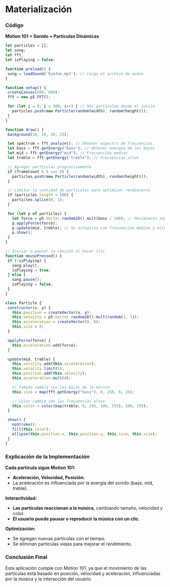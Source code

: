 # Materialización
### Código


 **Motion 101 + Sonido + Partículas Dinámicas**


 ```js
let particles = [];
let song;
let fft;
let isPlaying = false;

function preload() {
  song = loadSound('EyeJoe.mp3'); // Carga el archivo de audio
}

function setup() {
  createCanvas(600, 600);
  fft = new p5.FFT();

  for (let i = 0; i < 300; i++) { // Más partículas desde el inicio
    particles.push(new Particle(random(width), random(height)));
  }
}

function draw() {
  background(10, 10, 30, 25);

  let spectrum = fft.analyze(); // Obtener espectro de frecuencias
  let bass = fft.getEnergy("bass"); // Obtener energía de los bajos
  let mid = fft.getEnergy("mid"); // Frecuencias medias
  let treble = fft.getEnergy("treble"); // Frecuencias altas

  // Agregar partículas progresivamente
  if (frameCount % 5 === 0) {
    particles.push(new Particle(random(width), random(height)));
  }

  // Limitar la cantidad de partículas para optimizar rendimiento
  if (particles.length > 500) {
    particles.splice(0, 1);
  }

  for (let p of particles) {
    let force = p5.Vector.random2D().mult(bass / 100); // Movimiento según bajos
    p.applyForce(force);
    p.update(mid, treble); // Se actualiza con frecuencias medias y altas
    p.show();
  }
}

// Iniciar o pausar la canción al hacer clic
function mousePressed() {
  if (!isPlaying) {
    song.play();
    isPlaying = true;
  } else {
    song.pause();
    isPlaying = false;
  }
}

class Particle {
  constructor(x, y) {
    this.position = createVector(x, y);
    this.velocity = p5.Vector.random2D().mult(random(1, 3));
    this.acceleration = createVector(0, 0);
    this.size = 8;
  }

  applyForce(force) {
    this.acceleration.add(force);
  }

  update(mid, treble) {
    this.velocity.add(this.acceleration);
    this.velocity.limit(5);
    this.position.add(this.velocity);
    this.acceleration.mult(0);

    // Tamaño cambia con los bajos de la música
    this.size = map(fft.getEnergy("bass"), 0, 255, 8, 25);

    // Color cambia con las frecuencias altas
    this.color = color(map(treble, 0, 255, 100, 255), 100, 255);
  }

  show() {
    noStroke();
    fill(this.color);
    ellipse(this.position.x, this.position.y, this.size, this.size);
  }
}
```

### Explicación de la Implementación


 **Cada partícula sigue Motion 101:**


-   **Aceleración, Velocidad, Posición.**
-   La aceleración es influenciada por la energía del sonido (bass, mid, treble).


 **Interactividad:**


-   **Las partículas reaccionan a la música**, cambiando tamaño, velocidad y color.
-   **El usuario puede pausar o reproducir la música con un clic.**


 **Optimización:**


-   Se agregan nuevas partículas con el tiempo.
-   Se eliminan partículas viejas para mejorar el rendimiento.


### Conclusión Final

Esta aplicación cumple con Motion 101, ya que el movimiento de las partículas está basado en posición, velocidad y aceleración, influenciadas por la música y la interacción del usuario.
